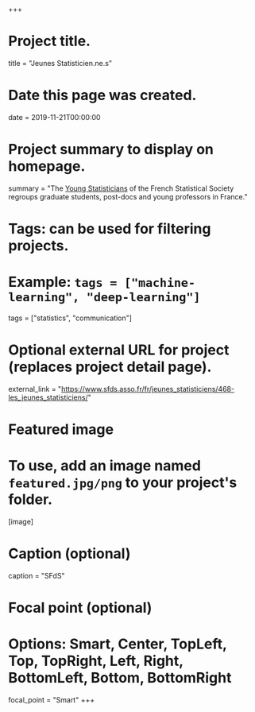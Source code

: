 +++
# Project title.
title = "Jeunes Statisticien.ne.s"

# Date this page was created.
date = 2019-11-21T00:00:00

# Project summary to display on homepage.
summary = "The <a href='https://www.sfds.asso.fr/fr/jeunes_statisticiens/468-les_jeunes_statisticiens/' target='_blank'>Young Statisticians</a> of the French Statistical Society regroups graduate students, post-docs and young professors in France."

# Tags: can be used for filtering projects.
# Example: `tags = ["machine-learning", "deep-learning"]`
tags = ["statistics", "communication"]

# Optional external URL for project (replaces project detail page).
external_link = "https://www.sfds.asso.fr/fr/jeunes_statisticiens/468-les_jeunes_statisticiens/"

# Featured image
# To use, add an image named `featured.jpg/png` to your project's folder. 
[image]
  # Caption (optional)
  caption = "SFdS"

  # Focal point (optional)
  # Options: Smart, Center, TopLeft, Top, TopRight, Left, Right, BottomLeft, Bottom, BottomRight
  focal_point = "Smart"
+++
